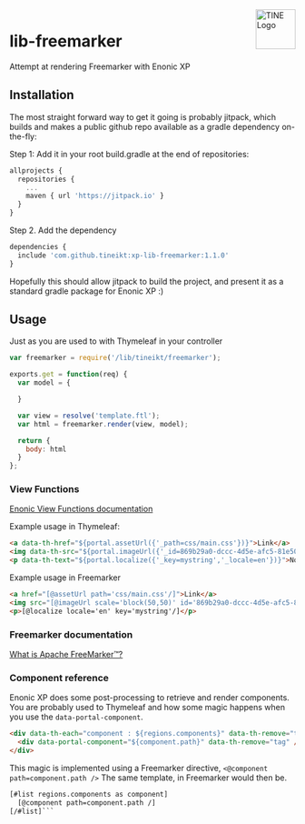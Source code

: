 <img src="https://webfiles.tine.no/Logo/TINE-logo.svg" alt="TINE Logo" width="70" align="right">

# lib-freemarker
Attempt at rendering Freemarker with Enonic XP

## Installation

The most straight forward way to get it going is probably jitpack, which builds and makes a public github repo available as a gradle dependency on-the-fly:

Step 1: Add it in your root build.gradle at the end of repositories:
```javascript
allprojects {
  repositories {
    ...
    maven { url 'https://jitpack.io' }
  }
}
```

Step 2. Add the dependency
```javascript
dependencies {
  include 'com.github.tineikt:xp-lib-freemarker:1.1.0'
}
```

Hopefully this should allow jitpack to build the project, and present it as a standard gradle package for Enonic XP :)

## Usage
Just as you are used to with Thymeleaf in your controller

```javascript
var freemarker = require('/lib/tineikt/freemarker');

exports.get = function(req) {
  var model = {

  }

  var view = resolve('template.ftl');
  var html = freemarker.render(view, model);

  return {
    body: html
  }
};
```

### View Functions

[Enonic View Functions documentation](http://xp.readthedocs.io/en/stable/reference/view-functions/index.html)

Example usage in Thymeleaf:
```html
<a data-th-href="${portal.assetUrl({'_path=css/main.css'})}">Link</a>
<img data-th-src="${portal.imageUrl({'_id=869b29a0-dccc-4d5e-afc5-81e5050a628d', '_scale=block(50,50)'})}"/>
<p data-th-text="${portal.localize({'_key=mystring','_locale=en'})}">Not translated</p>
```

Example usage in Freemarker
```html
<a href="[@assetUrl path='css/main.css'/]">Link</a>
<img src="[@imageUrl scale='block(50,50)' id='869b29a0-dccc-4d5e-afc5-81e5050a628d'/]">
<p>[@localize locale='en' key='mystring'/]</p>

```

### Freemarker documentation

[What is Apache FreeMarker™?](https://freemarker.apache.org/)

### Component reference

Enonic XP does some post-processing to retrieve and render components.
You are probably used to Thymeleaf and how some magic happens when you use the `data-portal-component`.

```html
<div data-th-each="component : ${regions.components}" data-th-remove="tag">
  <div data-portal-component="${component.path}" data-th-remove="tag" />
</div>
```
This magic is implemented using a Freemarker directive, `<@component path=component.path />`
The same template, in Freemarker would then be.
```html
[#list regions.components as component]
  [@component path=component.path /]
[/#list]```
